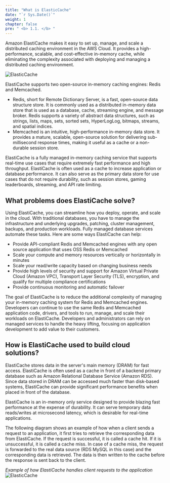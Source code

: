 ```yaml
---
title: "What is ElasticCache"
date: "`r Sys.Date()`"
weight: 1
chapter: false
pre: " <b> 1.1. </b> "
---
```


Amazon ElastiCache makes it easy to set up, manage, and scale a distributed caching environment in the AWS Cloud. It provides a high-performance, scalable, and cost-effective in-memory cache, while eliminating the complexity associated with deploying and managing a distributed caching environment.

![ElasticCache](/images/1.introduction/011-ElasticCache.png)

ElastiCache supports two open-source in-memory caching engines: Redis and Memcached.

-   Redis, short for Remote Dictionary Server, is a fast, open-source data structure store. It is commonly used as a distributed in-memory data store that is used as a database, cache, streaming engine, and message broker. Redis supports a variety of abstract data structures, such as strings, lists, maps, sets, sorted sets, HyperLogLog, bitmaps, streams, and spatial indices.
-   Memcached is an intuitive, high-performance in-memory data store. It provides a mature, scalable, open-source solution for delivering sub-millisecond response times, making it useful as a cache or a non-durable session store.

ElastiCache is a fully managed in-memory caching service that supports real-time use cases that require extremely fast performance and high throughput. ElastiCache is often used as a cache to increase application or database performance. It can also serve as the primary data store for use cases that do not require durability, such as session stores, gaming leaderboards, streaming, and API rate limiting.

## What problems does ElastiCache solve?

Using ElastiCache, you can streamline how you deploy, operate, and scale in the cloud. With traditional databases, you have to manage the infrastructure and underlying upgrades, patching, cluster management, backups, and production workloads. Fully managed database services automate these tasks. Here are some ways ElastiCache can help:

-   Provide API-compliant Redis and Memcached engines with any open source application that uses OSS Redis or Memcached
-   Scale your compute and memory resources vertically or horizontally in minutes
-   Scale your read/write capacity based on changing business needs
-   Provide high levels of security and support for Amazon Virtual Private Cloud (Amazon VPC), Transport Layer Security (TLS), encryption, and qualify for multiple compliance certifications
-   Provide continuous monitoring and automatic failover

The goal of ElastiCache is to reduce the additional complexity of managing your in-memory caching system for Redis and Memcached engines. Developers can continue to use the same Redis and Memcached application code, drivers, and tools to run, manage, and scale their workloads on ElastiCache. Developers and administrators can rely on managed services to handle the heavy lifting, focusing on application development to add value to their customers.

## How is ElastiCache used to build cloud solutions?

ElastiCache stores data in the server's main memory (DRAM) for fast access. ElastiCache is often used as a cache in front of a backend primary database such as Amazon Relational Database Service (Amazon RDS). Since data stored in DRAM can be accessed much faster than disk-based systems, ElastiCache can provide significant performance benefits when placed in front of the database.

ElastiCache is an in-memory only service designed to provide blazing fast performance at the expense of durability. It can serve temporary data reads/writes at microsecond latency, which is desirable for real-time applications.

The following diagram shows an example of how when a client sends a request to an application, it first tries to retrieve the corresponding data from ElastiCache. If the request is successful, it is called a cache hit. If it is unsuccessful, it is called a cache miss. In case of a cache miss, the request is forwarded to the real data source (RDS MySQL in this case) and the corresponding data is retrieved. The data is then written to the cache before the response is sent back to the client.

_Example of how ElastiCache handles client requests to the application_
![ElasticCache](/images/1.introduction/011-Example.png)
